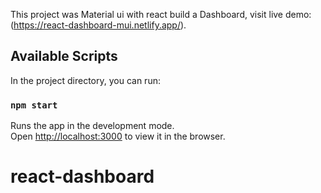 This project was Material ui with react build a Dashboard,  visit live demo: (https://react-dashboard-mui.netlify.app/).

## Available Scripts

In the project directory, you can run:

### `npm start`

Runs the app in the development mode.<br />
Open [http://localhost:3000](http://localhost:3000) to view it in the browser.

# react-dashboard


